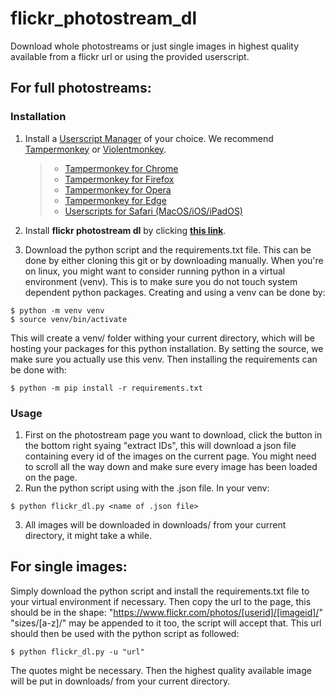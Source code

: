 # flickr_photostream_dl
Download whole photostreams or just single images in highest quality available from a flickr url or using the provided userscript.

## For full photostreams:

### Installation

1. Install a [Userscript Manager](https://en.wikipedia.org/wiki/Userscript_manager) of your choice. We recommend [Tampermonkey](https://www.tampermonkey.net/) or [Violentmonkey](https://violentmonkey.github.io/).
    > - [Tampermonkey for Chrome](https://chrome.google.com/webstore/detail/tampermonkey/dhdgffkkebhmkfjojejmpbldmpobfkfo)<br>
    > - [Tampermonkey for Firefox](https://addons.mozilla.org/en/firefox/addon/tampermonkey/)<br>
    > - [Tampermonkey for Opera](https://addons.opera.com/en/extensions/details/tampermonkey-beta/)<br>
    > - [Tampermonkey for Edge](https://microsoftedge.microsoft.com/addons/detail/tampermonkey/iikmkjmpaadaobahmlepeloendndfphd)<br>
    > - [Userscripts for Safari (MacOS/iOS/iPadOS)](https://apps.apple.com/us/app/userscripts/id1463298887)<br>

2. Install **flickr photostream dl** by clicking **[this link](https://gitinthebutt.ofafox.com/Mjokfox/flickr_photostream_dl/raw/branch/main/flickr_dl.user.js)**.

3. Download the python script and the requirements.txt file. This can be done by either cloning this git or by downloading manually. 
When you're on linux, you might want to consider running python in a virtual environment (venv). This is to make sure you do not touch system dependent python packages. Creating and using a venv can be done by:
```
$ python -m venv venv
$ source venv/bin/activate
```
This will create a venv/ folder withing your current directory, which will be hosting your packages for this python installation. By setting the source, we make sure you actually use this venv.
Then installing the requirements can be done with:
```
$ python -m pip install -r requirements.txt
```
### Usage
1. First on the photostream page you want to download, click the button in the bottom right syaing "extract IDs", this will download a json file containing every id of the images on the current page. You might need to scroll all the way down and make sure every image has been loaded on the page.
2. Run the python script using with the .json file. In your venv:
```
$ python flickr_dl.py <name of .json file>
```
3. All images will be downloaded in downloads/ from your current directory, it might take a while.

## For single images:
Simply download the python script and install the requirements.txt file to your virtual environment if necessary. Then copy the url to the page, this should be in the shape: "https://www.flickr.com/photos/[userid]/[imageid]/" "sizes/[a-z]/" may be appended to it too, the script will accept that. This url should then be used with the python script as followed:
```
$ python flickr_dl.py -u "url"
```
The quotes might be necessary.
Then the highest quality available image will be put in downloads/ from your current directory.